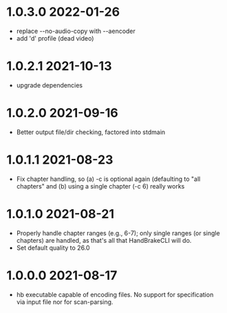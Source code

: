 1.0.3.0 2022-01-26
==================
- replace --no-audio-copy with --aencoder
- add 'd' profile (dead video)

1.0.2.1 2021-10-13
==================
- upgrade dependencies

1.0.2.0 2021-09-16
==================
- Better output file/dir checking, factored into stdmain

1.0.1.1 2021-08-23
==================
- Fix chapter handling, so (a) -c is optional again (defaulting to "all
  chapters" and (b) using a single chapter (-c 6) really works

1.0.1.0 2021-08-21
==================
- Properly handle chapter ranges (e.g., 6-7); only single ranges (or single
  chapters) are handled, as that's all that HandBrakeCLI will do.
- Set default quality to 26.0

1.0.0.0 2021-08-17
==================
- hb executable capable of encoding files.  No support for specification via
  input file nor for scan-parsing.
